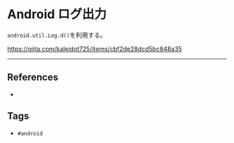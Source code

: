 # Android ログ出力
`android.util.Log.d()`を利用する。

https://qiita.com/kaleidot725/items/cbf2de28dcd5bc848a35

---
## References
- 

## Tags
- `#android` 